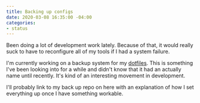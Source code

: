 ```yaml
---
title: Backing up configs
date: 2020-03-08 16:35:00 -04:00
categories:
- status
---
```


Been doing a lot of development work lately.  Because of that, it would really suck to have to reconfigure all of my tools if I had a system failure. 

I'm currently working on a backup system for my [dotfiles](https://dotfiles.github.io/tutorials/). This is something I've been looking into for a while and didn't know that it had an actually name until recently. It's kind of an interesting movement in development.

I'll probably link to my back up repo on here with an explanation of how I set everything up once I have something workable. 
